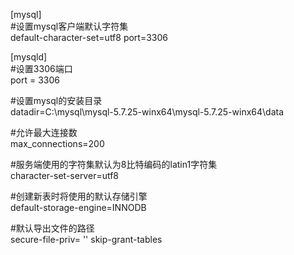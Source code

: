 [mysql]  
#设置mysql客户端默认字符集   
default-character-set=utf8 
port=3306

[mysqld]  
#设置3306端口  
port = 3306  

#设置mysql的安装目录  
datadir=C:\mysql\mysql-5.7.25-winx64\mysql-5.7.25-winx64\data  

#允许最大连接数  
max_connections=200  

#服务端使用的字符集默认为8比特编码的latin1字符集  
character-set-server=utf8   

#创建新表时将使用的默认存储引擎  
default-storage-engine=INNODB   

#默认导出文件的路径   
secure-file-priv= ''
skip-grant-tables